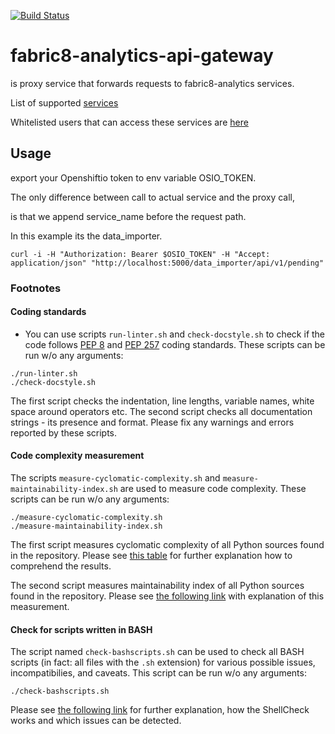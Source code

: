 [![Build Status](https://ci.centos.org/view/Devtools/job/devtools-fabric8-analytics-api-gateway-f8a-build-master/badge/icon)](https://ci.centos.org/view/Devtools/job/devtools-fabric8-analytics-api-gateway-f8a-build-master/)

# fabric8-analytics-api-gateway

is proxy service that forwards requests to fabric8-analytics services.

List of supported [services](https://github.com/fabric8-analytics/fabric8-analytics-api-gateway/blob/8ddf91dddc7641667b40776439149c4c8019515a/gateway/defaults.py#L71)

Whitelisted users that can access these services are [here](https://github.com/fabric8-analytics/fabric8-analytics-api-gateway/blob/master/gateway/users_whitelist)

## Usage

export your Openshiftio token to env variable OSIO_TOKEN.

The only difference between call to actual service and the proxy call,

is that we append service_name before the request path.

In this example its the data_importer.

```
curl -i -H "Authorization: Bearer $OSIO_TOKEN" -H "Accept: application/json" "http://localhost:5000/data_importer/api/v1/pending"
```

### Footnotes

#### Coding standards

- You can use scripts `run-linter.sh` and `check-docstyle.sh` to check if the code follows [PEP 8](https://www.python.org/dev/peps/pep-0008/) and [PEP 257](https://www.python.org/dev/peps/pep-0257/) coding standards. These scripts can be run w/o any arguments:

```
./run-linter.sh
./check-docstyle.sh
```

The first script checks the indentation, line lengths, variable names, white space around operators etc. The second
script checks all documentation strings - its presence and format. Please fix any warnings and errors reported by these
scripts.

#### Code complexity measurement

The scripts `measure-cyclomatic-complexity.sh` and `measure-maintainability-index.sh` are used to measure code complexity. These scripts can be run w/o any arguments:

```
./measure-cyclomatic-complexity.sh
./measure-maintainability-index.sh
```

The first script measures cyclomatic complexity of all Python sources found in the repository. Please see [this table](https://radon.readthedocs.io/en/latest/commandline.html#the-cc-command) for further explanation how to comprehend the results.

The second script measures maintainability index of all Python sources found in the repository. Please see [the following link](https://radon.readthedocs.io/en/latest/commandline.html#the-mi-command) with explanation of this measurement.


#### Check for scripts written in BASH

The script named `check-bashscripts.sh` can be used to check all BASH scripts (in fact: all files with the `.sh` extension) for various possible issues, incompatibilies, and caveats. This script can be run w/o any arguments:

```
./check-bashscripts.sh
```

Please see [the following link](https://github.com/koalaman/shellcheck) for further explanation, how the ShellCheck works and which issues can be detected.

